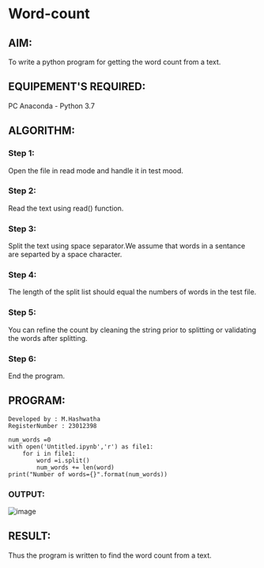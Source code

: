 # Word-count
## AIM:
To write a python program for getting the word count from a text.
## EQUIPEMENT'S REQUIRED: 
PC
Anaconda - Python 3.7
## ALGORITHM: 
### Step 1: 

Open the file in read mode and handle it in test mood.

### Step 2: 

Read the text using read() function.
 
### Step 3: 

Split the text using space separator.We assume that words in a sentance are separted by a space character.

### Step 4: 

The length of the split list should equal the numbers of words in the test file.

### Step 5: 

You can refine the count by cleaning the string prior to splitting or validating the words after splitting.

### Step 6: 

End the program.

## PROGRAM:
```
Developed by : M.Hashwatha
RegisterNumber : 23012398

num_words =0
with open('Untitled.ipynb','r') as file1:
    for i in file1:
        word =i.split()
        num_words += len(word)
print("Number of words={}".format(num_words))

```
### OUTPUT:

![image](https://github.com/Hashwatha/Word-count/assets/150231431/5f6b119c-6b7f-46cf-af11-b48c2938487a)

## RESULT:
Thus the program is written to find the word count from a text.
